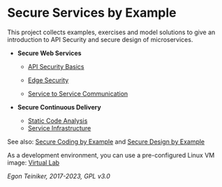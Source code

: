 # Secure Services by Example 

This project collects examples, exercises and model solutions to give an introduction to API Security and secure 
design of microservices.

* **Secure Web Services**

  * [API Security Basics](https://github.com/teiniker/teiniker-lectures-secureservices/tree/master/api-security-basics)

  * [Edge Security](https://github.com/teiniker/teiniker-lectures-secureservices/tree/master/edge-security)

  * [Service to Service Communication](https://github.com/teiniker/teiniker-lectures-secureservices/tree/master/service-to-service)  
  
* **Secure Continuous Delivery**
  * [Static Code Analysis](https://github.com/teiniker/teiniker-lectures-secureservices/tree/master/static-code-analysis)
  * [Service Infrastructure](https://github.com/teiniker/teiniker-lectures-secureservices/tree/master/infrastructure)
  
See also: 
[Secure Coding by Example](https://github.com/teiniker/teiniker-lectures-securecoding) and 
[Secure Design by Example](https://github.com/teiniker/teiniker-lectures-securedesign) 

As a development environment, you can use a pre-configured Linux VM image:
[Virtual Lab](https://drive.google.com/drive/folders/1AzsF4Mvh1HJ8k6OW5W5hQ5CF0HdqA51l)

*Egon Teiniker, 2017-2023, GPL v3.0*
